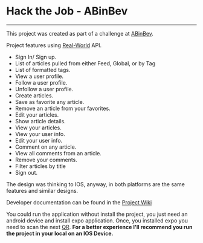 # Hack the Job - ABinBev
______

This project was created as part of a challenge at [ABinBev](https://www.ab-inbev.com/).

Project features using [Real-World](https://github.com/gothinkster/realworld/tree/master/api) API.
- Sign In/ Sign up.
- List of articles pulled from either Feed, Global, or by Tag
- List of formatted tags.
- View a user profile.
- Follow a user profile.
- Unfollow a user profile.
- Create articles.
- Save as favorite any article.
- Remove an article from your favorites.
- Edit your articles.
- Show article details.
- View your articles.
- View your user info.
- Edit your user info.
- Comment on any article.
- View all comments from an article.
- Remove your comments.
- Filter articles by title
- Sign out.

The design was thinking to IOS, anyway, in both platforms are the same features and similar designs.

Developer documentation can be found in the [Project Wiki](https://github.com/DemianMtz1/HTJ-ABInBev-Articles/wiki/Dependencies)

You could run the application without install the project, you just need an android device and install expo application. Once, you installed expo you need to scan the next [QR](https://expo.io/@demianmtz1/abArticles). **For a better experience I'll recommend you run the project in your local on an IOS Device.**
